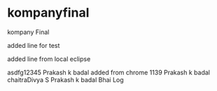 # kompanyfinal
kompany Final


added line for test

added line from local eclipse

asdfg12345
Prakash k badal
added from chrome 1139
Prakash k badal
chaitraDivya S
Prakash k badal
Bhai Log